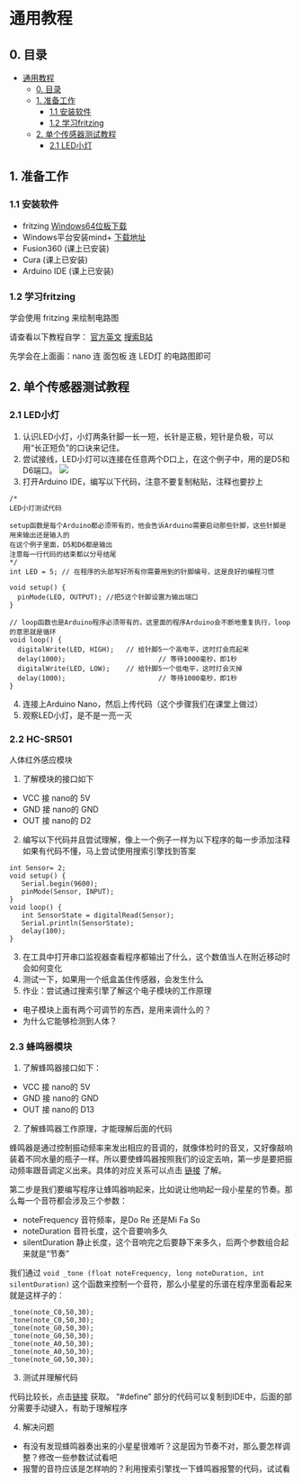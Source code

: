 # 通用教程

## 0. 目录

-   [通用教程](#通用教程)
    -   [0. 目录](#目录)
    -   [1. 准备工作](#准备工作)
        -   [1.1 安装软件](#安装软件)
        -   [1.2 学习fritzing](#学习fritzing)
    -   [2. 单个传感器测试教程](#单个传感器测试教程)
        -   [2.1 LED小灯](#led小灯)

## 1. 准备工作

### 1.1 安装软件

- fritzing [Windows64位板下载](http://fritzing.org/download/0.9.3b/windows-64bit/fritzing.0.9.3b.64.pc.zip)
- Windows平台安装mind+ [下载地址](http://mindplus.cc/download.html)
- Fusion360   (课上已安装)
- Cura        (课上已安装)
- Arduino IDE (课上已安装)

### 1.2 学习fritzing

学会使用 fritzing 来绘制电路图

请查看以下教程自学：
[官方英文](http://fritzing.org/learning/tutorials)
[搜索B站](https://www.bilibili.com/video/av17886787/)

先学会在上面画：nano 连 面包板 连 LED灯 的电路图即可

## 2. 单个传感器测试教程

### 2.1 LED小灯

1. 认识LED小灯，小灯两条针脚一长一短，长针是正极，短针是负极，可以用“长正短负”的口诀来记住。
2. 尝试接线，LED小灯可以连接在任意两个D口上，在这个例子中，用的是D5和D6端口。
![](http://ww3.sinaimg.cn/large/006tNc79gy1g3o4bywo9lj30na0kewg6.jpg)
3. 打开Arduino IDE，编写以下代码，注意不要复制粘贴，注释也要抄上
```
/*
LED小灯测试代码

setup函数是每个Arduino都必须带有的，他会告诉Arduino需要启动那些针脚，这些针脚是用来输出还是输入的
在这个例子里面，D5和D6都是输出
注意每一行代码的结束都以分号结尾
*/
int LED = 5; // 在程序的头部写好所有你需要用到的针脚编号，这是良好的编程习惯

void setup() {
  pinMode(LED, OUTPUT); //把5这个针脚设置为输出端口
}

// loop函数也是Arduino程序必须带有的，这里面的程序Arduino会不断地重复执行，loop的意思就是循环
void loop() {
  digitalWrite(LED, HIGH);   // 给针脚5一个高电平，这时灯会亮起来
  delay(1000);                       // 等待1000毫秒，即1秒
  digitalWrite(LED, LOW);    // 给针脚5一个低电平，这时灯会灭掉
  delay(1000);                       // 等待1000毫秒，即1秒
}
```

4. 连接上Arduino Nano，然后上传代码（这个步骤我们在课堂上做过）
5. 观察LED小灯，是不是一亮一灭

### 2.2 HC-SR501

人体红外感应模块

1. 了解模块的接口如下
- VCC 接 nano的 5V
- GND 接 nano的 GND
- OUT 接 nano的 D2

2. 编写以下代码并且尝试理解，像上一个例子一样为以下程序的每一步添加注释
如果有代码不懂，马上尝试使用搜索引擎找到答案
```
int Sensor= 2;
void setup() {
   Serial.begin(9600);
   pinMode(Sensor, INPUT);
}
void loop() {
   int SensorState = digitalRead(Sensor);
   Serial.println(SensorState);
   delay(100);      
}
```

3. 在工具中打开串口监视器查看程序都输出了什么，这个数值当人在附近移动时会如何变化
4. 测试一下，如果用一个纸盒盖住传感器，会发生什么
5. 作业：尝试通过搜索引擎了解这个电子模块的工作原理
- 电子模块上面有两个可调节的东西，是用来调什么的？
- 为什么它能够检测到人体？

### 2.3 蜂鸣器模块
1. 了解蜂鸣器接口如下：
- VCC 接 nano的 5V
- GND 接 nano的 GND
- OUT 接 nano的 D13

2. 了解蜂鸣器工作原理，才能理解后面的代码

蜂鸣器是通过控制振动频率来发出相应的音调的，就像体检时的音叉，又好像敲响装着不同水量的瓶子一样。所以要使蜂鸣器按照我们的设定去响，第一步是要把振动频率跟音调定义出来。具体的对应关系可以点击 [链接](http://pages.mtu.edu/~suits/notefreqs.html) 了解。

第二步是我们要编写程序让蜂鸣器响起来，比如说让他响起一段小星星的节奏。那么每一个音符都会涉及三个参数：
- noteFrequency 音符频率，是Do Re 还是Mi Fa So
- noteDuration 音符长度，这个音要响多久
- silentDuration 静止长度，这个音响完之后要静下来多久，后两个参数组合起来就是“节奏”

我们通过 ```void _tone (float noteFrequency, long noteDuration, int silentDuration)``` 这个函数来控制一个音符，那么小星星的乐谱在程序里面看起来就是这样子的：
```
_tone(note_C0,50,30);
_tone(note_C0,50,30);
_tone(note_G0,50,30);
_tone(note_G0,50,30);
_tone(note_A0,50,30);
_tone(note_A0,50,30);
_tone(note_G0,50,30);
```

3. 测试并理解代码

代码比较长，点击[链接](https://github.com/JanusChoi/STEMPublic/blob/master/Arduino/Buzzer_Simple_Test/Buzzer_Simple_Test.ino) 获取。
“#define” 部分的代码可以复制到IDE中，后面的部分需要手动键入，有助于理解程序

4. 解决问题
- 有没有发现蜂鸣器奏出来的小星星很难听？这是因为节奏不对，那么要怎样调整？修改一些参数试试看吧
- 报警的音符应该是怎样响的？利用搜索引擎找一下蜂鸣器报警的代码，试试看
